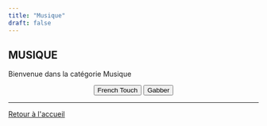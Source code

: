```yaml
---
title: "Musique"
draft: false
---
```


## MUSIQUE
Bienvenue dans la catégorie Musique

<div align="center"><button onclick="window.location.href='https://azrael-iii.github.io/neocom.github.io/musique/french-touch';">French Touch</button>
<button onclick="window.location.href='https://azrael-iii.github.io/neocom.github.io/musique/gabber';">Gabber</button></div>

***
[Retour à l'accueil](https://https://azrael-iii.github.io/neocom.github.io/)